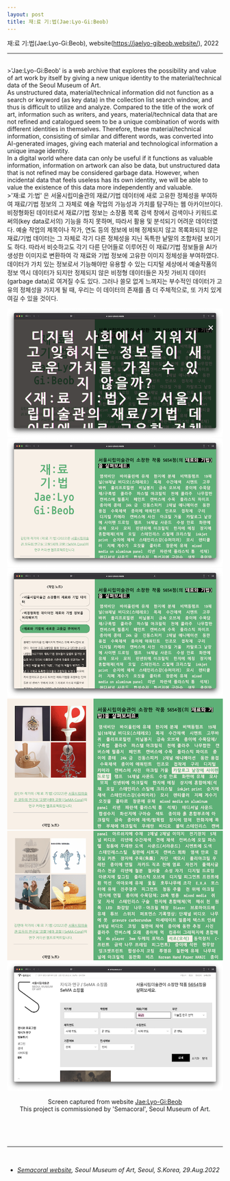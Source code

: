 ```yaml
---
layout: post
title: 재:료 기:법(Jae:Lyo-Gi:Beob)
---
```


재:료 기:법(Jae:Lyo-Gi:Beob), website(<a href="https://jaelyo-gibeob.website/" target="blank">https://jaelyo-gibeob.website/</a>), 2022

***

<br/>
>'Jae:Lyo-Gi:Beob' is a web archive that explores the possibility and value of art work by itself by giving a new unique identity to the material/technical data of the Seoul Museum of Art.<br>
As unstructured data, material/technical information did not function as a search or keyword (as key data) in the collection list search window, and thus is difficult to utilize and analyze. Compared to the title of the work of art, information such as writers, and years, material/technical data that are not refined and catalogued seem to be a unique combination of words with different identities in themselves. Therefore, these material/technical information, consisting of similar and different words, was converted into AI-generated images, giving each material and technological information a unique image identity.<br>
In a digital world where data can only be useful if it functions as valuable information, information on artwork can also be data, but unstructured data that is not refined may be considered garbage data. However, when incidental data that feels useless has its own identity, we will be able to value the existence of this data more independently and valuable.

<br>
>'재:료 기:법' 은 서울시립미술관의 재료/기법 데이터에 새로 고유한 정체성을 부여하여 재료/기법 정보의 그 자체로 예술 작업의 가능성과 가치를 탐구하는 웹 아카이브이다.<br>
비정형화된 데이터로서 재료/기법 정보는 소장품 목록 검색 창에서 검색이나 키워드로써의(key data로서의) 기능을 하지 못하며, 따라서 활용 및 분석되기 어려운 데이터였다. 예술 작업의 제목이나 작가, 연도 등의 정보에 비해 정제되지 않고 목록화되지 않은 재료/기법 데이터는 그 자체로 각기 다른 정체성을 지닌 독특한 낱말의 조합처럼 보이기도 하다. 따라서 비슷하고도 각기 다른 단어들로 이루어진 이 재료/기법 정보들을 AI가 생성한 이미지로 변환하여 각 재료와 기법 정보에 고유한 이미지 정체성을 부여하였다.<br>
데이터가 가치 있는 정보로서 기능해야만 유용할 수 있는 디지털 세상에서 예술작품의 정보 역시 데이터가 되지만 정제되지 않은 비정형 데이터들은 자칫 가비지 데이터(garbage data)로 여겨질 수도 있다. 그러나 쓸모 없게 느껴지는 부수적인 데이터가 고유의 정체성을 가지게 될 때, 우리는 이 데이터의 존재를 좀 더 주체적으로, 또 가치 있게 여길 수 있을 것이다.


<div>
<p align="middle">
<img class="img_horizontal" src="/img/work_footage/jaelyogibeob01.png" alt="jaelyogibeob01.png" title="jaelyogibeob01"/>
<br/>
<img class="img_horizontal" src="/img/work_footage/jaelyogibeob02.png" alt="jaelyogibeob02.png" title="jaelyogibeob02"/>
<br/>
<img class="img_horizontal" src="/img/work_footage/jaelyogibeob03.png" alt="jaelyogibeob03.png" title="jaelyogibeob03"/>
<br/>
<img class="img_horizontal" src="/img/work_footage/jaelyogibeob04.png" alt="jaelyogibeob04.png" title="jaelyogibeob04"/>
<br/>
<img class="img_horizontal" src="/img/work_footage/jaelyogibeob05.png" alt="jaelyogibeob05.png" title="jaelyogibeob05"/>
<br/>
<img class="img_horizontal" src="/img/work_footage/jaelyogibeob06.png" alt="jaelyogibeob06.png" title="jaelyogibeob06"/>
<br/>
</p>
<p align="middle">
Screen captured from website <a href="https://jaelyo-gibeob.website/" target="blank">Jae:Lyo-Gi:Beob</a><br>
This project is commissioned by 'Semacoral', Seoul Museum of Art.
</p>
</div>


<br/><br/><br/>

***


<br/>
<ul>
<li><i><a href="http://semacoral.org/features/minakim-museum-collection-data-jaelyo-gibeob" target="blank">Semacoral website</a>, Seoul Museum of Art, Seoul, S.Korea, 29.Aug.2022</i></li>
</ul>



<br/><br/><br/>

